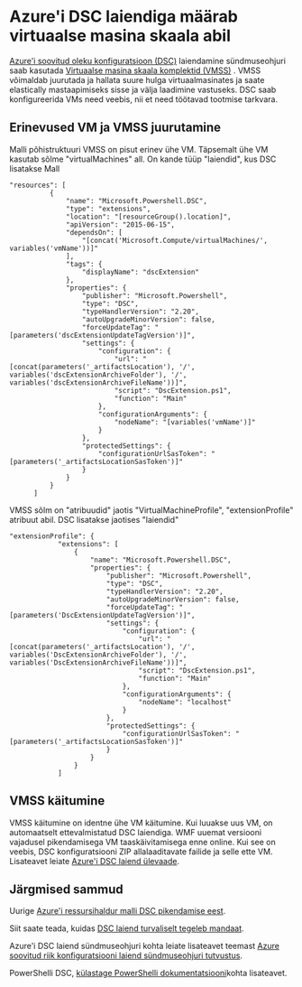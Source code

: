 <properties
   pageTitle="Abil soovitud maakond konfiguratsiooni virtuaalse masina skaala komplektid | Microsoft Azure'i"
   description="Azure'i DSC laiendiga määrab virtuaalse masina skaala abil"
   services="virtual-machine-scale-sets"
   documentationCenter=""
   authors="zjalexander"
   manager="timlt"
   editor=""
   tags="azure-service-management,azure-resource-manager"
   keywords=""/>

<tags
   ms.service="virtual-machine-scale-sets"
   ms.devlang="na"
   ms.topic="article"
   ms.tgt_pltfrm="vm-windows"
   ms.workload="na"
   ms.date="09/15/2016"
   ms.author="zachal"/>

# <a name="using-virtual-machine-scale-sets-with-the-azure-dsc-extension"></a>Azure'i DSC laiendiga määrab virtuaalse masina skaala abil

[Azure'i soovitud oleku konfiguratsioon (DSC)](../virtual-machines/virtual-machines-windows-extensions-dsc-overview.md) laiendamine sündmuseohjuri saab kasutada [Virtuaalse masina skaala komplektid (VMSS)](virtual-machine-scale-sets-overview.md) . VMSS võimaldab juurutada ja hallata suure hulga virtuaalmasinates ja saate elastically mastaapimiseks sisse ja välja laadimine vastuseks. DSC saab konfigureerida VMs need veebis, nii et need töötavad tootmise tarkvara.

## <a name="differences-between-deploying-to-vm-and-vmss"></a>Erinevused VM ja VMSS juurutamine

Malli põhistruktuuri VMSS on pisut erinev ühe VM. Täpsemalt ühe VM kasutab sõlme "virtualMachines" all. On kande tüüp "laiendid", kus DSC lisatakse Mall

```
"resources": [
          {
              "name": "Microsoft.Powershell.DSC",
              "type": "extensions",
              "location": "[resourceGroup().location]",
              "apiVersion": "2015-06-15",
              "dependsOn": [
                  "[concat('Microsoft.Compute/virtualMachines/', variables('vmName'))]"
              ],
              "tags": {
                  "displayName": "dscExtension"
              },
              "properties": {
                  "publisher": "Microsoft.Powershell",
                  "type": "DSC",
                  "typeHandlerVersion": "2.20",
                  "autoUpgradeMinorVersion": false,
                  "forceUpdateTag": "[parameters('dscExtensionUpdateTagVersion')]",
                  "settings": {
                      "configuration": {
                          "url": "[concat(parameters('_artifactsLocation'), '/', variables('dscExtensionArchiveFolder'), '/', variables('dscExtensionArchiveFileName'))]",
                          "script": "DscExtension.ps1",
                          "function": "Main"
                      },
                      "configurationArguments": {
                          "nodeName": "[variables('vmName')]"
                      }
                  },
                  "protectedSettings": {
                      "configurationUrlSasToken": "[parameters('_artifactsLocationSasToken')]"
                  }
              }
          }
      ]
```

VMSS sõlm on "atribuudid" jaotis "VirtualMachineProfile", "extensionProfile" atribuut abil. DSC lisatakse jaotises "laiendid"

```
"extensionProfile": {
            "extensions": [
                {
                    "name": "Microsoft.Powershell.DSC",
                    "properties": {
                        "publisher": "Microsoft.Powershell",
                        "type": "DSC",
                        "typeHandlerVersion": "2.20",
                        "autoUpgradeMinorVersion": false,
                        "forceUpdateTag": "[parameters('DscExtensionUpdateTagVersion')]",
                        "settings": {
                            "configuration": {
                                "url": "[concat(parameters('_artifactsLocation'), '/', variables('DscExtensionArchiveFolder'), '/', variables('DscExtensionArchiveFileName'))]",
                                "script": "DscExtension.ps1",
                                "function": "Main"
                            },
                            "configurationArguments": {
                                "nodeName": "localhost"
                            }
                        },
                        "protectedSettings": {
                            "configurationUrlSasToken": "[parameters('_artifactsLocationSasToken')]"
                        }
                    }
                }
            ]
```

## <a name="behavior-for-vmss"></a>VMSS käitumine

VMSS käitumine on identne ühe VM käitumine. Kui luuakse uus VM, on automaatselt ettevalmistatud DSC laiendiga. WMF uuemat versiooni vajadusel pikendamisega VM taaskäivitamisega enne online. Kui see on veebis, DSC konfiguratsiooni ZIP allalaaditavate failide ja selle ette VM. Lisateavet leiate [Azure'i DSC laiend ülevaade](../virtual-machines/virtual-machines-windows-extensions-dsc-overview.md).

## <a name="next-steps"></a>Järgmised sammud ##
Uurige [Azure'i ressursihaldur malli DSC pikendamise eest](../virtual-machines/virtual-machines-windows-extensions-dsc-template.md).

Siit saate teada, kuidas [DSC laiend turvaliselt tegeleb mandaat](../virtual-machines/virtual-machines-windows-extensions-dsc-credentials.md). 

Azure'i DSC laiend sündmuseohjuri kohta leiate lisateavet teemast [Azure soovitud riik konfiguratsiooni laiend sündmuseohjuri tutvustus](../virtual-machines/virtual-machines-windows-extensions-dsc-overview.md). 

PowerShelli DSC, [külastage PowerShelli dokumentatsiooni](https://msdn.microsoft.com/powershell/dsc/overview)kohta lisateavet. 


